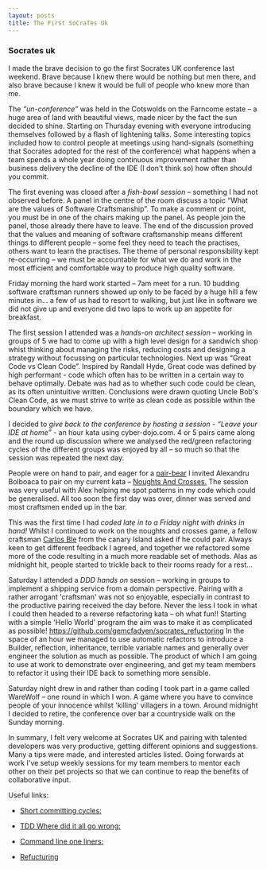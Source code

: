 ```yaml
---
layout: posts
title: The First SoCraTes Uk
---
```

### Socrates uk

I made the brave decision to go the first Socrates UK conference last weekend. Brave because I knew there would be nothing but men there, and also brave because I knew it would be full of people who knew more than me.

<!--break-->

The _“un-conference”_ was held in the Cotswolds on the Farncome estate – a huge area of land with beautiful views, made nicer by the fact the sun decided to shine. Starting on Thursday evening with everyone introducing themselves followed by a flash of lightening talks. Some interesting topics included 
how to control people at meetings using hand-signals (something that Socrates adopted for the rest of the conference)
what happens when a team spends a whole year doing continuous improvement rather than business delivery
the decline of the IDE (I don't think so)
how often should you commit.

The first evening was closed after a _fish-bowl session_ – something I had not observed before. A panel in the centre of the room discuss a topic “What are the values of Software Craftsmanship”. To make a comment or point, you must be in one of the chairs making up the panel. As people join the panel, those already there have to leave. The end of the discussion proved that the values and meaning of software craftsmanship means different things to different people – some feel they need to teach the practises, others want to learn the practises. The theme of personal responsibility kept re-occurring – we must be accountable for what we do and work in the most efficient and comfortable way to produce high quality software.

Friday morning the hard work started – 7am meet for a run. 10 budding software craftsman runners showed up only to be faced by a huge hill a few minutes in... a few of us had to resort to walking, but just like in software we did not give up and everyone did two laps to work up an appetite for breakfast. 

The first session I attended was a _hands-on architect session_ – working in groups of 5 we had to come up with a high level design for a sandwich shop whist thinking about managing the risks, reducing costs and designing a strategy without focussing on particular technologies.
 Next up was “Great Code vs Clean Code”. Inspired by Randall Hyde, Great code was defined by high performant  - code which often has to be written in a certain way to behave optimally. Debate was had as to whether such code could be clean, as its often unintuitive written. Conclusions were drawn quoting Uncle Bob's Clean Code, as we must strive to write as clean code as possible within the boundary which we have.

I decided to _give back to the conference by hosting a session_ - _“Leave your IDE at home”_ - an hour kata using cyber-dojo.com. 4 or 5 pairs came along and the round up discussion where we analysed the red/green refactoring cycles of the different groups was enjoyed by all – so much so that the session was repeated the next day.

People were on hand to pair, and eager for a [pair-bear](http://blog.adrianbolboaca.ro/2012/12/teddy-bear-pair-programming/) I invited Alexandru Bolboaca to pair on my current kata – [Noughts And Crosses.](https://github.com/gemcfadyen/NoughtsAndCrosses)
The session was very useful with Alex helping me spot patterns in my code which could be generalised. All too soon the first day was over, dinner was served and most craftsmen ended up in the bar.

This was the first time I had _coded late in to a Friday night with drinks in hand!_ Whilst I continued to work on the noughts and crosses game, a fellow craftsman [Carlos Ble](https://www.twitter.com/carlosble) from the canary Island asked if he could pair. Always keen to get different feedback I agreed, and together we refactored some more of the code resulting in a much more readable set of methods. Alas as midnight hit, people started to trickle back to their rooms ready for a rest...

Saturday I attended a _DDD hands on_ session – working in groups to implement a shipping service from a domain perspective. Pairing with a rather arrogant 'craftsman' was not so enjoyable, especially in contrast to the productive pairing received the day before. Never the less I took in what I could then headed to a reverse refactoring kata – oh what fun!! Starting with a simple 'Hello World' program the aim was to make it as complicated as possible!  https://github.com/gemcfadyen/socrates_refuctoring In the space of an hour we managed to use automatic refactors to introduce a Builder, reflection, inheritance, terrible variable names and generally over engineer the solution as much as possible. The product of which I am going to use at work to demonstrate over engineering, and get my team members to refactor it using their IDE back to something more sensible.

Saturday night drew in and rather than coding I took part in a game called WareWolf – one round in which I won. A game where you have to convince people of your innocence whilst 'killing' villagers in a town. Around midnight I decided to retire, the conference over bar a countryside walk on the Sunday morning.

In summary, I felt very welcome at Socrates UK and pairing with talented developers was very productive, getting different opinions and suggestions. Many a tips were made, and interested articles listed. Going forwards at work I've setup weekly sessions for my team members to mentor each other on their pet projects so that we can continue to reap the benefits of collaborative input.

Useful links:

- [Short committing cycles:](http://blog.activelylazy.co.uk/2013/02/27/short-commit-cycles/)

- [TDD Where did it all go wrong:](http://vimeo.com/68375232) 

- [Command line one liners:](https://github.com/arturoherrero/tkn/blob/master/examples/command-line-one-liners.md)

- [Refucturing](http://sc2010subs.wordpress.com/2010/08/07/refuctoring-master-class-jason-gorman-keith-bank-account/)
